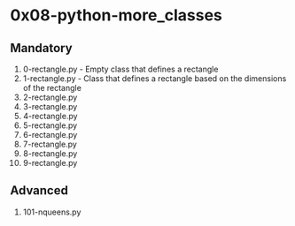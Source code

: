 # 0x08-python-more_classes

## Mandatory

1. 0-rectangle.py - Empty class that defines a rectangle
2. 1-rectangle.py - Class that defines a rectangle based on the dimensions of the rectangle
3. 2-rectangle.py
4. 3-rectangle.py
5. 4-rectangle.py
6. 5-rectangle.py
7. 6-rectangle.py
8. 7-rectangle.py
9. 8-rectangle.py
10. 9-rectangle.py

## Advanced

1. 101-nqueens.py
